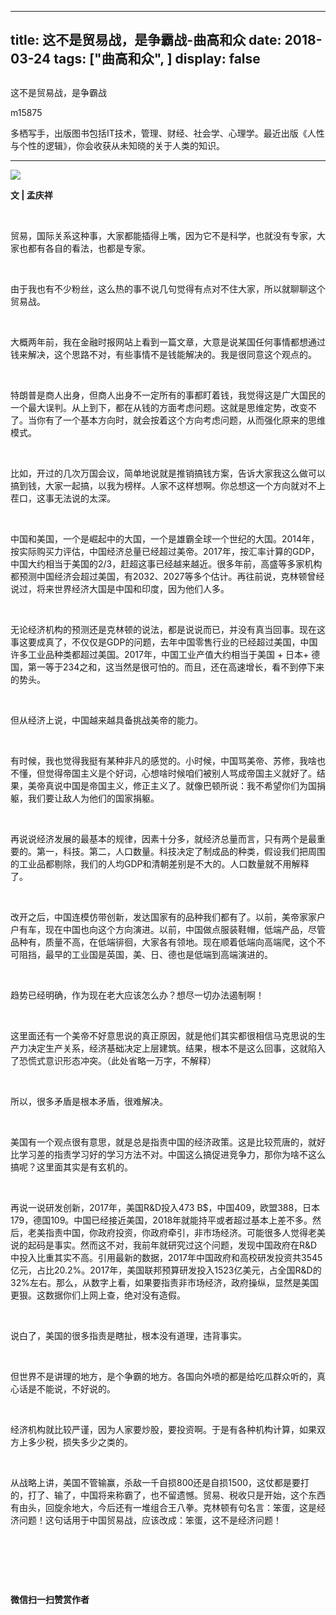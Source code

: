 
---
title:   这不是贸易战，是争霸战-曲高和众
date: 2018-03-24
tags: ["曲高和众", ]
display: false
---


## 



这不是贸易战，是争霸战




m15875




多栖写手，出版图书包括IT技术，管理、财经、社会学、心理学。最近出版《人性与个性的逻辑》，你会收获从未知晓的关于人类的知识。


****

<img class="" data-ratio="0.7211538461538461" data-s="300,640" src="https://mmbiz.qpic.cn/mmbiz_jpg/fxGMiaL5Zj1jtmc1fKrmtsyy1OCteAlWgW4RKPrq4JgxBlBbsBQxszMXpjiaQzicBfu8mAibOdhwK3vAtuoTWia2WRA/640?wx_fmt=jpeg" data-type="jpeg" data-w="416" style=""/>

**文 | 孟庆祥**

&nbsp;

贸易，国际关系这种事，大家都能插得上嘴，因为它不是科学，也就没有专家，大家也都有各自的看法，也都是专家。

&nbsp;

由于我也有不少粉丝，这么热的事不说几句觉得有点对不住大家，所以就聊聊这个贸易战。

&nbsp;

大概两年前，我在金融时报网站上看到一篇文章，大意是说某国任何事情都想通过钱来解决，这个思路不对，有些事情不是钱能解决的。我是很同意这个观点的。

&nbsp;

特朗普是商人出身，但商人出身不一定所有的事都盯着钱，我觉得这是广大国民的一个最大误判。从上到下，都在从钱的方面考虑问题。这就是思维定势，改变不了。当你有了一个基本方向时，就会按着这个方向考虑问题，从而强化原来的思维模式。

&nbsp;

比如，开过的几次万国会议，简单地说就是推销搞钱方案，告诉大家我这么做可以搞到钱，大家一起搞，以我为榜样。人家不这样想啊。你总想这一个方向就对不上茬口，这事无法说的太深。

&nbsp;

中国和美国，一个是崛起中的大国，一个是雄霸全球一个世纪的大国。2014年，按实际购买力评估，中国经济总量已经超过美帝。2017年，按汇率计算的GDP，中国大约相当于美国的2/3，赶超这事已经越来越近。很多年前，高盛等多家机构都预测中国经济会超过美国，有2032、2027等多个估计。再往前说，克林顿曾经说过，将来世界经济大国是中国和印度，因为他们人多。

&nbsp;

无论经济机构的预测还是克林顿的说法，都是说说而已，并没有真当回事。现在这事这要成真了，不仅仅是GDP的问题，去年中国零售行业的已经超过美国，中国许多工业品种类都超过美国。2017年，中国工业产值大约相当于美国 + 日本+ 德国，第一等于234之和，这当然是很可怕的。而且，还在高速增长，看不到停下来的势头。

&nbsp;

但从经济上说，中国越来越具备挑战美帝的能力。

&nbsp;

有时候，我也觉得我挺有某种非凡的感觉的。小时候，中国骂美帝、苏修，我啥也不懂，但觉得帝国主义是个好词，心想啥时候咱们被别人骂成帝国主义就好了。结果，美帝真说中国是帝国主义，修正主义了。就像巴顿所说：我不希望你们为国捐躯，我们要让敌人为他们的国家捐躯。

&nbsp;

再说说经济发展的最基本的规律，因素十分多，就经济总量而言，只有两个是最重要的。第一，科技。第二，人口数量。科技决定了制成品的种类，假设我们把周围的工业品都剔除，我们的人均GDP和清朝差别是不大的。人口数量就不用解释了。

&nbsp;

改开之后，中国连模仿带创新，发达国家有的品种我们都有了。以前，美帝家家户户有车，现在中国也向这个方向演进。以前，中国做点服装鞋帽，低端产品，尽管品种有，质量不高，在低端徘徊，大家各有领地。现在顺着低端向高端爬，这个不可阻挡，最早的工业国是英国，美、日、德也是低端到高端演进的。

&nbsp;

趋势已经明确，作为现在老大应该怎么办？想尽一切办法遏制啊！

&nbsp;

这里面还有一个美帝不好意思说的真正原因，就是他们其实都很相信马克思说的生产力决定生产关系，经济基础决定上层建筑。结果，根本不是这么回事，这就陷入了恐慌式意识形态冲突。（此处省略一万字，不解释）

&nbsp;

所以，很多矛盾是根本矛盾，很难解决。

&nbsp;

美国有一个观点很有意思，就是总是指责中国的经济政策。这是比较荒唐的，就好比学习差的指责学习好的学习方法不对。中国这么搞促进竞争力，那你为啥不这么搞呢？这里面其实是有玄机的。

&nbsp;

再说一说研发创新，2017年，美国R&amp;D投入473 B$，中国409，欧盟388，日本179，德国109。中国已经接近美国，2018年就能持平或者超过基本上差不多。然后，老美指责中国，你政府投资，你政府牵引，非市场经济。可能很多人觉得老美说的起码是事实。然而这不对，我前年就研究过这个问题，发现中国政府在R&amp;D中投入比重其实不高。引用最新的数据，2017年中国政府和高校研发投资共3545亿元，占比20.2%。2017年，美国联邦预算研发投入1523亿美元，占全国R&amp;D的32%左右。那么，从数字上看，如果要指责非市场经济，政府操纵，显然是美国更狠。这数据你们上网上查，绝对没有造假。

&nbsp;

说白了，美国的很多指责是瞎扯，根本没有道理，违背事实。

&nbsp;

但世界不是讲理的地方，是个争霸的地方。各国向外喷的都是给吃瓜群众听的，真心话是不能说，不好说的。

&nbsp;

经济机构就比较严谨，因为人家要炒股，要投资啊。于是有各种机构计算，如果双方上多少税，损失多少之类的。

&nbsp;

从战略上讲，美国不管输赢，杀敌一千自损800还是自损1500，这仗都是要打的，打了、输了，中国将来称霸了，也不留遗憾。贸易、税收只是开始，这个东西有由头，回旋余地大，今后还有一堆组合王八拳。克林顿有句名言：笨蛋，这是经济问题！这句话用于中国贸易战，应该改成：笨蛋，这不是经济问题！

&nbsp;

&nbsp;

&nbsp;




**微信扫一扫赞赏作者**















